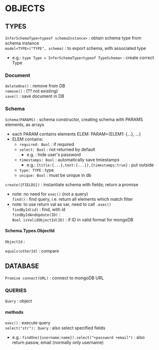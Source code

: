# OBJECTS

## TYPES
`InferSchemaType<typeof schemaInstance>` : obtain schema type from schema instance  
`model<TYPE>("TYPE", schema)` : to export schema, with associated type  
*	e.g.: `type Type = InferSchemaType<typeof TypeSchema>` : create correct Type  

### Document
`deleteOne()` : remove from DB  
`remove()` : (?? not existing)  
`save()` : save document in DB  

### Schema
`Schema(PARAMS)` : schema constructor, creating schema with PARAMS elements, as arrays  
*	each PARAM contains elements ELEM: PARAM={ELEM1: {...}, ...}
*	ELEM contains:
	*	`required: Bool` : if required  
	*	`select: Bool` : not returned by default  
		*	e.g. : hide user's password  
	*	`timestamps: Bool` : automatically save tmiestamps  
		*	e.g.: `{title:{...},text:{...}},{timestamps:true}` : put outside  
	*	`type: TYPE` : type  
	*	`unique: Bool` : must be unique in db    

`create({FIELDS})` : instantiate schema with fields; return a promise  
*	note: no need for `exec()` (not a query)  
`find()` : find query, i.e. return all elements which match filter  
*	note: to use return val as var, need to call `.exec()`  
`findById(id)` : find, with id  
`findByIdAndUpdate(ID)` :   
`Bool isValidObjectId(ID)` : if ID in valid format for mongoDB  

#### Schema.Types.ObjectId
`ObjectId` :  

`equals(otherId)` : compare  

## DATABASE
`Promise connect(URL)` : connect to mongoDB URL  

### QUERIES
`Query` : object  
#### methods
`exec()` : execute query  
`select("str"): Query` : also select specified fields  
*	e.g.: `findOne({username:name}).select("+password +email")` : also return passw, email (normally only username)  
